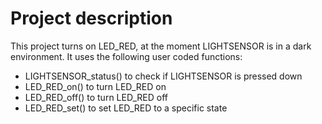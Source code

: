 # Project description

This project turns on LED_RED, at the moment LIGHTSENSOR is in a dark environment. It uses the following user coded functions:

- LIGHTSENSOR_status() to check if LIGHTSENSOR is pressed down
- LED_RED_on() to turn LED_RED on
- LED_RED_off() to turn LED_RED off
- LED_RED_set() to set LED_RED to a specific state
